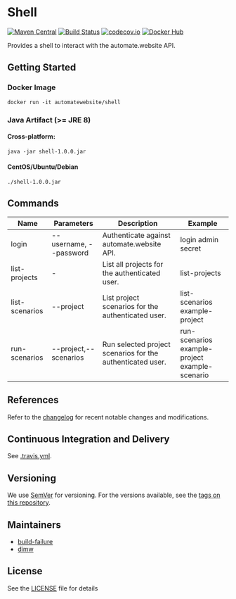 # Shell

[![Maven Central](https://maven-badges.herokuapp.com/maven-central/website.automate/shell/badge.svg)](https://maven-badges.herokuapp.com/maven-central/website.automate/shell) [![Build Status](https://travis-ci.org/automate-website/shell.svg?branch=master)](https://travis-ci.org/automate-website/shell) [![codecov.io](https://codecov.io/github/automate-website/shell/coverage.svg?branch=master)](https://codecov.io/github/automate-website/shell?branch=master) [![Docker Hub](https://img.shields.io/docker/pulls/automatewebsite/shell.svg)](https://hub.docker.com/r/automatewebsite/shell) 

Provides a shell to interact with the automate.website API.

## Getting Started

### Docker Image

    docker run -it automatewebsite/shell

### Java Artifact (>= JRE 8)

#### Cross-platform:

    java -jar shell-1.0.0.jar

#### CentOS/Ubuntu/Debian

    ./shell-1.0.0.jar

## Commands

| Name  | Parameters | Description | Example |
| ------------- | ------------- | ------------- | ------------- |
| login | --username, --password  | Authenticate against automate.website API. | login admin secret |
| list-projects | -  | List all projects for the authenticated user. | list-projects |
| list-scenarios | --project  | List project scenarios for the authenticated user. | list-scenarios example-project |
| run-scenarios | --project,--scenarios  | Run selected project scenarios for the authenticated user. | run-scenarios example-project example-scenario |

## References
Refer to the [changelog] for recent notable changes and modifications.

## Continuous Integration and Delivery

See [.travis.yml](.travis.yml).

## Versioning

We use [SemVer](http://semver.org/) for versioning. For the versions available, see the [tags on this repository](https://github.com/automate-website/shell/tags).


## Maintainers

- [build-failure](https://github.com/build-failure)
- [dimw](https://github.com/dimw)

## License

See the [LICENSE](LICENSE) file for details

[changelog]: CHANGELOG.md
